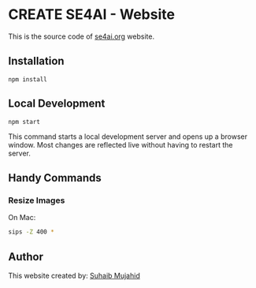 # CREATE SE4AI - Website

This is the source code of [se4ai.org](https://se4ai.org) website.

## Installation

```console
npm install
```

## Local Development

```console
npm start
```

This command starts a local development server and opens up a browser window. Most changes are reflected live without having to restart the server.

## Handy Commands

### Resize Images

On Mac:

```sh
sips -Z 400 *
```

## Author

This website created by: [Suhaib Mujahid](https://github.com/suhaibmujahid)
